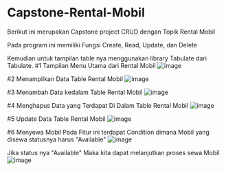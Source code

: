 # Capstone-Rental-Mobil
Berikut ini merupakan Capstone project CRUD dengan Topik Rental Mobil

Pada program ini memiliki Fungsi
Create, Read, Update, dan Delete

Kemudian untuk tampilan table nya menggunakan library Tabulate dari Tabulate.
#1 Tampilan Menu Utama dari Rental Mobil
![image](https://github.com/gimlyl/Capstone-Rental-Mobil/assets/97380042/86748f35-f408-4908-90b7-b8dbd9613243)

#2 Menampilkan Data Table Rental Mobil
![image](https://github.com/gimlyl/Capstone-Rental-Mobil/assets/97380042/fc0c0d1e-ec80-4681-ae5e-35c11850110f)

#3 Menambah Data kedalam Table Rental Mobil 
![image](https://github.com/gimlyl/Capstone-Rental-Mobil/assets/97380042/a62c3a0d-2305-4a41-8bba-a0541e015013)

#4 Menghapus Data yang Terdapat Di Dalam Table Rental Mobil
![image](https://github.com/gimlyl/Capstone-Rental-Mobil/assets/97380042/eb8c7df8-8bac-4eca-9a75-5afad5179d5b)

#5 Update Data Table Rental Mobil 
![image](https://github.com/gimlyl/Capstone-Rental-Mobil/assets/97380042/2efe3c5d-d107-4a7e-95ea-fffff841039e)

#6 Menyewa Mobil 
Pada Fitur ini terdapat Condition dimana Mobil yang disewa statusnya harus "Available"
![image](https://github.com/gimlyl/Capstone-Rental-Mobil/assets/97380042/38ffe7cc-85ec-4633-b5de-7783418f39c0)

Jika status nya "Available" Maka kita dapat melanjutkan proses sewa Mobil
![image](https://github.com/gimlyl/Capstone-Rental-Mobil/assets/97380042/03399c2b-451a-411e-a42f-53a9955c4931)


